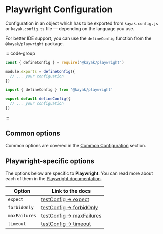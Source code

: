 # Playwright Configuration

Configuration in an object which has to be exported from `kayak.config.js` or `kayak.config.ts` file — depending on the language you use.

For better IDE support, you can use the `defineConfig` function from the `@kayak/playwright` package.

::: code-group
```javascript [kayak.config.js]
const { defineConfig } = require('@kayak/playwright')

module.exports = defineConfig({
  // ... your configuation
})
```

```typescript [kayak.config.ts]
import { defineConfig } from '@kayak/playwright'

export default defineConfig({
  // ... your configuation
})
```
:::

## Common options

Common options are covered in the [Common Configuration](/guide/common/configuration-file) section.

## Playwright-specific options

The options below are specific to **Playwright**. You can read more about each of them in the [Playwright documentation](https://playwright.dev/docs/api/class-testconfig).

| Option        | Link to the docs                                                                                      |
|---------------|-------------------------------------------------------------------------------------------------------|
| `expect`      | [testConfig → expect](https://playwright.dev/docs/api/class-testconfig#test-config-expect)            |
| `forbidOnly`  | [testConfig → forbidOnly](https://playwright.dev/docs/api/class-testconfig#test-config-forbid-only)   |
| `maxFailures` | [testConfig → maxFailures](https://playwright.dev/docs/api/class-testconfig#test-config-max-failures) |
| `timeout`     | [testConfig → timeout](https://playwright.dev/docs/api/class-testconfig#test-config-timeout)          |

